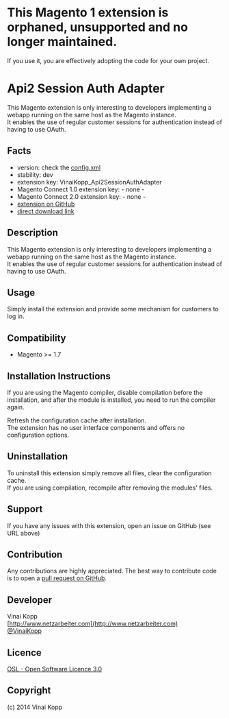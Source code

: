 # This Magento 1 extension is orphaned, unsupported and no longer maintained.

If you use it, you are effectively adopting the code for your own project.

Api2 Session Auth Adapter
=========================
This Magento extension is only interesting to developers implementing a webapp running on the same host as the Magento instance.  
It enables the use of regular customer sessions for authentication instead of having to use OAuth.  

Facts
-----
- version: check the [config.xml](https://github.com/Vinai/VinaiKopp_Api2SessionAuthAdapter/blob/master/app/code/community/VinaiKopp/Api2SessionAuthAdapter/etc/config.xml)
- stability: dev
- extension key: VinaiKopp_Api2SessionAuthAdapter
- Magento Connect 1.0 extension key: - none -
- Magento Connect 2.0 extension key: - none -
- [extension on GitHub](https://github.com/Vinai/VinaiKopp_Api2SessionAuthAdapter)
- [direct download link](https://github.com/Vinai/VinaiKopp_Api2SessionAuthAdapter/zipball/master)

Description
-----------
This Magento extension is only interesting to developers implementing a webapp running on the same host as the Magento instance.  
It enables the use of regular customer sessions for authentication instead of having to use OAuth. 

Usage
-----
Simply install the extension and provide some mechanism for customers to log in.

Compatibility
-------------
- Magento >= 1.7

Installation Instructions
-------------------------
If you are using the Magento compiler, disable compilation before the installation, and after the module is installed, you need to run the compiler again.

Refresh the configuration cache after installation.  
The extension has no user interface components and offers no configuration options.

Uninstallation
--------------
To uninstall this extension simply remove all files, clear the configuration cache.  
If you are using compilation, recompile after removing the modules' files.

Support
-------
If you have any issues with this extension, open an issue on GitHub (see URL above)

Contribution
------------
Any contributions are highly appreciated. The best way to contribute code is to open a
[pull request on GitHub](https://help.github.com/articles/using-pull-requests).

Developer
---------
Vinai Kopp  
[http://www.netzarbeiter.com](http://www.netzarbeiter.com)  
[@VinaiKopp](https://twitter.com/VinaiKopp)

Licence
-------
[OSL - Open Software Licence 3.0](http://opensource.org/licenses/osl-3.0.php)

Copyright
---------
(c) 2014 Vinai Kopp
